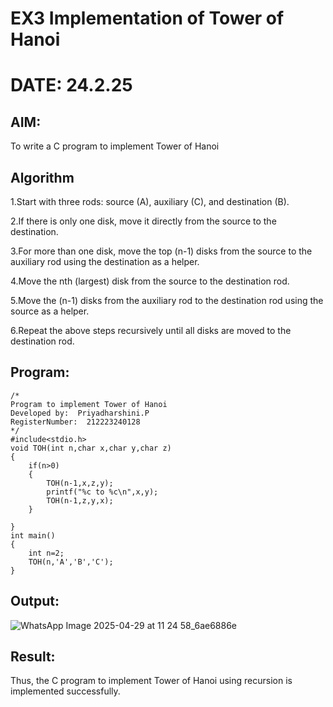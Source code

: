 # EX3 Implementation of Tower of Hanoi
# DATE: 24.2.25

## AIM:
To write a C program to implement Tower of Hanoi

## Algorithm

1.Start with three rods: source (A), auxiliary (C), and destination (B).

2.If there is only one disk, move it directly from the source to the destination.

3.For more than one disk, move the top (n-1) disks from the source to the auxiliary rod using the destination as a helper.

4.Move the nth (largest) disk from the source to the destination rod.

5.Move the (n-1) disks from the auxiliary rod to the destination rod using the source as a helper.

6.Repeat the above steps recursively until all disks are moved to the destination rod.

## Program:
```
/*
Program to implement Tower of Hanoi
Developed by:  Priyadharshini.P
RegisterNumber:  212223240128
*/
#include<stdio.h>
void TOH(int n,char x,char y,char z)
{
    if(n>0)
    {
        TOH(n-1,x,z,y);
        printf("%c to %c\n",x,y);
        TOH(n-1,z,y,x);
    }
    
}
int main()
{
    int n=2;
    TOH(n,'A','B','C');
}
```
## Output:

![WhatsApp Image 2025-04-29 at 11 24 58_6ae6886e](https://github.com/user-attachments/assets/cbf99282-958c-48c0-9245-0121b5289ecc)


## Result:
Thus, the C program to implement Tower of Hanoi using recursion is implemented successfully.
